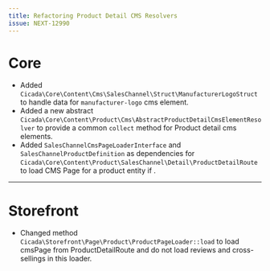 ```yaml
---
title: Refactoring Product Detail CMS Resolvers
issue: NEXT-12990
---
```

# Core
* Added `Cicada\Core\Content\Cms\SalesChannel\Struct\ManufacturerLogoStruct` to handle data for `manufacturer-logo` cms element.
* Added a new abstract `Cicada\Core\Content\Product\Cms\AbstractProductDetailCmsElementResolver` to provide a common `collect` method for Product detail cms elements.
* Added `SalesChannelCmsPageLoaderInterface` and `SalesChannelProductDefinition` as dependencies for `Cicada\Core\Content\Product\SalesChannel\Detail\ProductDetailRoute` to load CMS Page for a product entity if .
___
# Storefront
* Changed method `Cicada\Storefront\Page\Product\ProductPageLoader::load` to load cmsPage from ProductDetailRoute and do not load reviews and cross-sellings in this loader.

